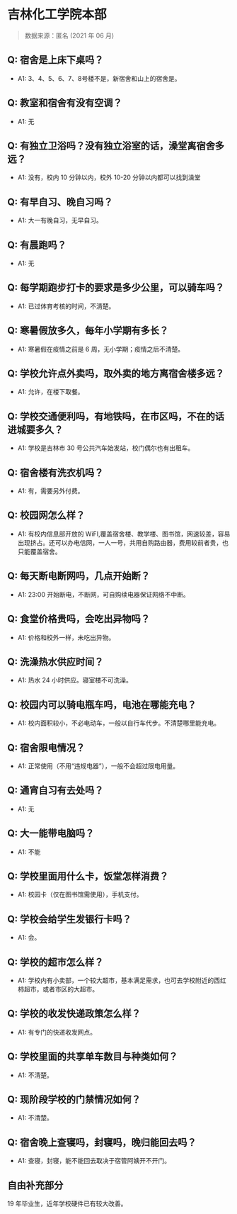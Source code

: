 # 吉林化工学院本部

> 数据来源：匿名 (2021 年 06 月)

## Q: 宿舍是上床下桌吗？

- A1: 3、4、5、6、7、8号楼不是，新宿舍和山上的宿舍是。

## Q: 教室和宿舍有没有空调？

- A1: 无

## Q: 有独立卫浴吗？没有独立浴室的话，澡堂离宿舍多远？

- A1: 没有，校内 10 分钟以内，校外 10-20 分钟以内都可以找到澡堂

## Q: 有早自习、晚自习吗？

- A1: 大一有晚自习，无早自习。

## Q: 有晨跑吗？

- A1: 无

## Q: 每学期跑步打卡的要求是多少公里，可以骑车吗？

- A1: 已过体育考核的时间，不清楚。

## Q: 寒暑假放多久，每年小学期有多长？

- A1: 寒暑假在疫情之前是 6 周，无小学期；疫情之后不清楚。

## Q: 学校允许点外卖吗，取外卖的地方离宿舍楼多远？

- A1: 允许，在楼下取餐。

## Q: 学校交通便利吗，有地铁吗，在市区吗，不在的话进城要多久？

- A1: 学校是吉林市 30 号公共汽车始发站，校门偶尔也有出租车。

## Q: 宿舍楼有洗衣机吗？

- A1: 有，需要另外付费。

## Q: 校园网怎么样？

- A1: 有校内信息部开放的 WiFI,覆盖宿舍楼、教学楼、图书馆，网速较差，容易出现挤占。还可以办电信网，一人一号，共用自购路由器，费用较前者贵，也只能覆盖宿舍。

## Q: 每天断电断网吗，几点开始断？

- A1: 23:00 开始断电，不断网，可自购续电器保证网络不中断。

## Q: 食堂价格贵吗，会吃出异物吗？

- A1: 价格和校外一样，未吃出异物。

## Q: 洗澡热水供应时间？

- A1: 热水 24 小时供应。寝室楼不可洗澡。

## Q: 校园内可以骑电瓶车吗，电池在哪能充电？

- A1: 校内面积较小，不必电动车，一般以自行车代步。不清楚哪里能充电。

## Q: 宿舍限电情况？

- A1: 正常使用（不用“违规电器”），一般不会超过限电用量。

## Q: 通宵自习有去处吗？

- A1: 无

## Q: 大一能带电脑吗？

- A1: 不能

## Q: 学校里面用什么卡，饭堂怎样消费？

- A1: 校园卡（仅在图书馆需使用），手机支付。

## Q: 学校会给学生发银行卡吗？

- A1: 会。

## Q: 学校的超市怎么样？

- A1: 学校内有小卖部，一个较大超市，基本满足需求，也可去学校附近的西红柿超市，或者市区的大超市。

## Q: 学校的收发快递政策怎么样？

- A1: 有专门的快递收发网点。

## Q: 学校里面的共享单车数目与种类如何？

- A1: 不清楚。

## Q: 现阶段学校的门禁情况如何？

- A1: 不清楚。

## Q: 宿舍晚上查寝吗，封寝吗，晚归能回去吗？

- A1: 查寝，封寝，能不能回去取决于宿管阿姨开不开门。

## 自由补充部分

19 年毕业生，近年学校硬件已有较大改善。